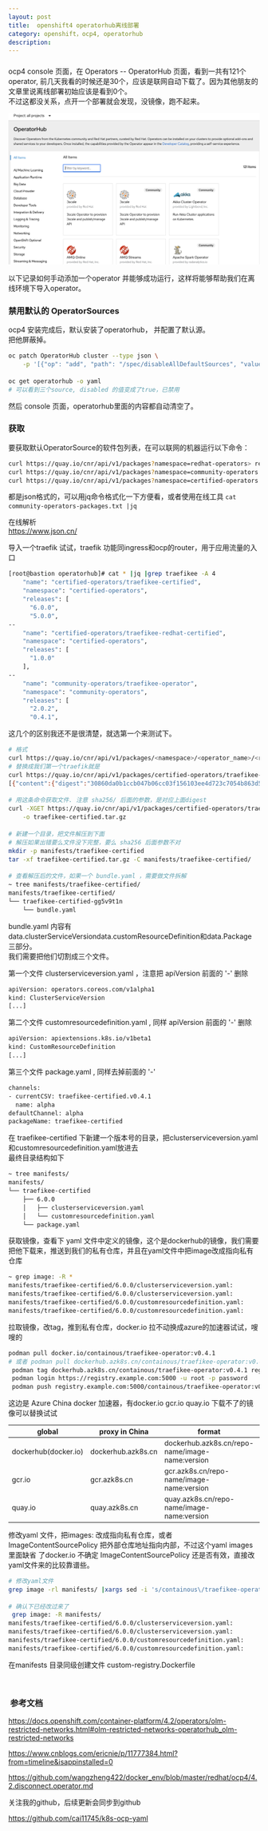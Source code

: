 ```yaml
---
layout: post
title:  openshift4 operatorhub离线部署
category: openshift，ocp4, operatorhub
description: 
---
```





###

ocp4 console 页面，在 Operators -- OperatorHub 页面，看到一共有121个 operator, 前几天我看的时候还是30个，应该是联网自动下载了。因为其他朋友的文章里说离线部署初始应该是看到0个。  
不过这都没关系，点开一个部署就会发现，没镜像，跑不起来。  

![operatorhub-121](./images/operatorhub-1-121.png)

以下记录如何手动添加一个operator 并能够成功运行，这样将能够帮助我们在离线环境下导入operator。

### 禁用默认的 OperatorSources
ocp4 安装完成后，默认安装了operatorhub， 并配置了默认源。  
把他屏蔽掉。

```bash
oc patch OperatorHub cluster --type json \
    -p '[{"op": "add", "path": "/spec/disableAllDefaultSources", "value": true}]'

oc get operatorhub -o yaml
# 可以看到三个source, disabled 的值变成了true，已禁用
```

然后 console 页面，operatorhub里面的内容都自动清空了。

### 获取

要获取默认OperatorSource的软件包列表，在可以联网的机器运行以下命令：

```bash
curl https://quay.io/cnr/api/v1/packages?namespace=redhat-operators> redhat-operators-packages.txt
curl https://quay.io/cnr/api/v1/packages?namespace=community-operators > community-operators-packages.txt
curl https://quay.io/cnr/api/v1/packages?namespace=certified-operators > certified-operators-packages.txt
```

都是json格式的，可以用jq命令格式化一下方便看，或者使用在线工具
` cat community-operators-packages.txt |jq  `

在线解析  
https://www.json.cn/


导入一个traefik 试试，traefik 功能同ingress和ocp的router，用于应用流量的入口

```bash
[root@bastion operatorhub]# cat * |jq |grep traefikee -A 4
    "name": "certified-operators/traefikee-certified",
    "namespace": "certified-operators",
    "releases": [
      "6.0.0",
      "5.0.0",
--
    "name": "certified-operators/traefikee-redhat-certified",
    "namespace": "certified-operators",
    "releases": [
      "1.0.0"
    ],
--
    "name": "community-operators/traefikee-operator",
    "namespace": "community-operators",
    "releases": [
      "2.0.2",
      "0.4.1",
```      

这几个的区别我还不是很清楚，就选第一个来测试下。

```bash
# 格式
curl https://quay.io/cnr/api/v1/packages/<namespace>/<operator_name>/<release>
# 替换成我们第一个traefik就是
curl https://quay.io/cnr/api/v1/packages/certified-operators/traefikee-certified/6.0.0
[{"content":{"digest":"30860da0b1ccb047b06cc03f156103ee4d723c7054b863d59b758ba4b08eb80b","mediaType":"application/vnd.cnr.package.helm.v0.tar+gzip","size":106028,"urls":[]},"created_at":"2020-02-14T05:10:22","digest":"sha256:81321ce3f20ad784e983d63976efb54d64f67d121be191f49c121d6772f65c47","mediaType":"application/vnd.cnr.package-manifest.helm.v0.json","metadata":null,"package":"certified-operators/traefikee-certified","release":"6.0.0"}]

# 用这条命令获取文件. 注意 sha256/ 后面的参数，是对应上面digest 
curl -XGET https://quay.io/cnr/api/v1/packages/certified-operators/traefikee-certified/blobs/sha256/30860da0b1ccb047b06cc03f156103ee4d723c7054b863d59b758ba4b08eb80b \
    -o traefikee-certified.tar.gz

# 新建一个目录，把文件解压到下面
# 解压如果出错要么文件没下完整，要么 sha256 后面参数不对
mkdir -p manifests/traefikee-certified
tar -xf traefikee-certified.tar.gz -C manifests/traefikee-certified/

# 查看解压后的文件，如果一个 bundle.yaml ，需要做文件拆解
~ tree manifests/traefikee-certified/
manifests/traefikee-certified/
└── traefikee-certified-gg5v9t1n
    └── bundle.yaml

```

bundle.yaml 内容有 data.clusterServiceVersiondata.customResourceDefinition和data.Package 三部分。  
我们需要把他们切割成三个文件。  

第一个文件 clusterserviceversion.yaml ，注意把 apiVersion 前面的 '-' 删除
```bash
apiVersion: operators.coreos.com/v1alpha1
kind: ClusterServiceVersion
[...]
```

第二个文件 customresourcedefinition.yaml , 同样 apiVersion 前面的 '-' 删除
```bash
apiVersion: apiextensions.k8s.io/v1beta1
kind: CustomResourceDefinition
[...]
```

第三个文件 package.yaml , 同样去掉前面的 '-'
```bash
channels:
- currentCSV: traefikee-certified.v0.4.1
  name: alpha 
defaultChannel: alpha 
packageName: traefikee-certified
```

在 traefikee-certified 下新建一个版本号的目录，把clusterserviceversion.yaml和customresourcedefinition.yaml放进去  
最终目录结构如下  
```bash
~ tree manifests/
manifests/
└── traefikee-certified
    ├── 6.0.0
    │   ├── clusterserviceversion.yaml
    │   └── customresourcedefinition.yaml
    └── package.yaml
```

获取镜像，查看下 yaml 文件中定义的镜像，这个是dockerhub的镜像，我们需要把他下载来，推送到我们的私有仓库，并且在yaml文件中把image改成指向私有仓库

```bash
~ grep image: -R * 
manifests/traefikee-certified/6.0.0/clusterserviceversion.yaml:                image: containous/traefikee-operator:v0.4.1
manifests/traefikee-certified/6.0.0/clusterserviceversion.yaml:                image: containous/traefikee-operator:v0.4.1
manifests/traefikee-certified/6.0.0/customresourcedefinition.yaml:                      image: containous/traefikee-operator:v0.4.1
manifests/traefikee-certified/6.0.0/customresourcedefinition.yaml:                      image: containous/traefikee-operator:v0.4.1
```

拉取镜像，改tag，推到私有仓库，docker.io 拉不动换成azure的加速器试试，嗖嗖的  
```bash
podman pull docker.io/containous/traefikee-operator:v0.4.1
# 或者 podman pull dockerhub.azk8s.cn/containous/traefikee-operator:v0.4.1
 podman tag dockerhub.azk8s.cn/containous/traefikee-operator:v0.4.1 registry.example.com:5000/containous/traefikee-operator:v0.4.1
 podman login https://registry.example.com:5000 -u root -p password 
 podman push registry.example.com:5000/containous/traefikee-operator:v0.4.1
```

这边是 Azure China docker 加速器，有docker.io gcr.io quay.io 下载不了的镜像可以替换试试

|global|proxy in China|format|example|
|-|-|-|-|
|dockerhub(docker.io)|dockerhub.azk8s.cn|dockerhub.azk8s.cn/repo-name/image-name:version|dockerhub.azk8s.cn/microsoft/azure-cli:2.0.61dockerhub.azk8s.cn/library/nginx:1.15|
|gcr.io|gcr.azk8s.cn|gcr.azk8s.cn/repo-name/image-name:version|gcr.azk8s.cn/google_containers/hyperkube-amd64:v1.13.5|
|quay.io|quay.azk8s.cn|quay.azk8s.cn/repo-name/image-name:version|quay.azk8s.cn/deis/go-dev:v1.10.0|

修改yaml 文件，把images: 改成指向私有仓库，或者 ImageContentSourcePolicy 把外部仓库地址指向内部，不过这个yaml images 里面缺省 了docker.io 不确定  ImageContentSourcePolicy 还是否有效，直接改yaml文件来的比较靠谱些。

```bash
# 修改yaml文件
grep image -rl manifests/ |xargs sed -i 's/containous\/traefikee-operator\:v0.4.1/registry.example.com:5000\/containous\/traefikee-operator\:v0.4.1/g'

# 确认下已经改过来了
 grep image: -R manifests/     
manifests/traefikee-certified/6.0.0/clusterserviceversion.yaml:                image: registry.example.com:5000/containous/traefikee-operator:v0.4.1
manifests/traefikee-certified/6.0.0/clusterserviceversion.yaml:                image: registry.example.com:5000/containous/traefikee-operator:v0.4.1
manifests/traefikee-certified/6.0.0/customresourcedefinition.yaml:                      image: registry.example.com:5000/containous/traefikee-operator:v0.4.1
manifests/traefikee-certified/6.0.0/customresourcedefinition.yaml:                      image: registry.example.com:5000/containous/traefikee-operator:v0.4.1
```

在manifests 目录同级创建文件 custom-registry.Dockerfile
```bash



```








###  参考文档
https://docs.openshift.com/container-platform/4.2/operators/olm-restricted-networks.html#olm-restricted-networks-operatorhub_olm-restricted-networks

https://www.cnblogs.com/ericnie/p/11777384.html?from=timeline&isappinstalled=0

https://github.com/wangzheng422/docker_env/blob/master/redhat/ocp4/4.2.disconnect.operator.md



关注我的github，后续更新会同步到github

https://github.com/cai11745/k8s-ocp-yaml

